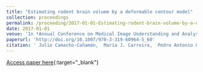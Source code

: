 ```yaml
---
title: "Estimating rodent brain volume by a deformable contour model"
collection: proceedings
permalink: /proceeding/2017-01-01-Estimating-rodent-brain-volume-by-a-deformable-contour-model
date: 2017-01-01
venue: 'In *Annual Conference on Medical Image Understanding and Analysis ( MIUA 2017)*'
paperurl: 'http://doi.org/10.1007/978-3-319-60964-5_60'
citation: ' Julio Camacho-Cañamón,  María J. Carreira,  Pedro Antonio Gutiérrez,  Ramón Iglesias-Rey, &quot;Estimating rodent brain volume by a deformable contour model.&quot; In *Annual Conference on Medical Image Understanding and Analysis ( MIUA 2017)*, Vol.723, 2017, Edinburgh, United Kingdom, pp.686-697.'
---
```

[Access paper here](http://doi.org/10.1007/978-3-319-60964-5_60){:target="_blank"}
